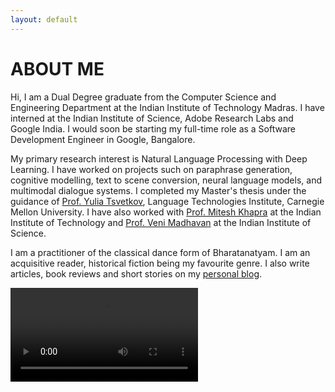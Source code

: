 ```yaml
---
layout: default
---
```


# ABOUT ME

Hi, I am a Dual Degree graduate from the Computer Science and Engineering Department at the Indian Institute of Technology Madras. I have interned at the Indian Institute of Science, Adobe Research Labs and Google India. I would soon be starting my full-time role as a Software Development Engineer in Google, Bangalore.

My primary research interest is Natural Language Processing with Deep Learning. I have worked on projects such on paraphrase generation, cognitive modelling, text to scene conversion, neural language models, and multimodal dialogue systems. I completed my Master's thesis under the guidance of [Prof. Yulia Tsvetkov](www.cs.cmu.edu/~ytsvetko/), Language Technologies Institute, Carnegie Mellon University. I have also worked with [Prof. Mitesh Khapra](https://www.cse.iitm.ac.in/~miteshk/) at the Indian Institute of Technology and [Prof. Veni Madhavan](https://www.csa.iisc.ac.in/people/people-faculty-cevm.html) at the Indian Institute of Science. 

I am a practitioner of the classical dance form of Bharatanatyam. I am an acquisitive reader, historical fiction being my favourite genre. I also write articles, book reviews and short stories on my [personal blog](https://accioredmoon.blogspot.com/). 

![My helpful screenshot](video.mp4)




